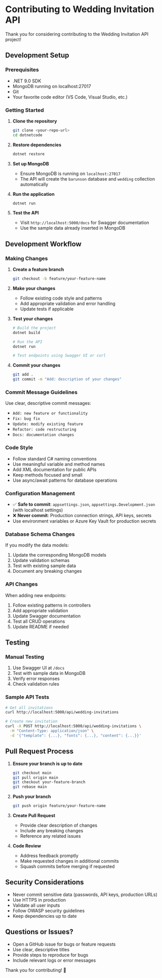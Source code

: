 # Contributing to Wedding Invitation API

Thank you for considering contributing to the Wedding Invitation API project!

## Development Setup

### Prerequisites
- .NET 9.0 SDK
- MongoDB running on localhost:27017
- Git
- Your favorite code editor (VS Code, Visual Studio, etc.)

### Getting Started

1. **Clone the repository**
   ```bash
   git clone <your-repo-url>
   cd dotnetcode
   ```

2. **Restore dependencies**
   ```bash
   dotnet restore
   ```

3. **Set up MongoDB**
   - Ensure MongoDB is running on `localhost:27017`
   - The API will create the `barunson` database and `wedding` collection automatically

4. **Run the application**
   ```bash
   dotnet run
   ```

5. **Test the API**
   - Visit `http://localhost:5000/docs` for Swagger documentation
   - Use the sample data already inserted in MongoDB

## Development Workflow

### Making Changes

1. **Create a feature branch**
   ```bash
   git checkout -b feature/your-feature-name
   ```

2. **Make your changes**
   - Follow existing code style and patterns
   - Add appropriate validation and error handling
   - Update tests if applicable

3. **Test your changes**
   ```bash
   # Build the project
   dotnet build
   
   # Run the API
   dotnet run
   
   # Test endpoints using Swagger UI or curl
   ```

4. **Commit your changes**
   ```bash
   git add .
   git commit -m "Add: description of your changes"
   ```

### Commit Message Guidelines

Use clear, descriptive commit messages:
- `Add: new feature or functionality`
- `Fix: bug fix`
- `Update: modify existing feature`
- `Refactor: code restructuring`
- `Docs: documentation changes`

### Code Style

- Follow standard C# naming conventions
- Use meaningful variable and method names
- Add XML documentation for public APIs
- Keep methods focused and small
- Use async/await patterns for database operations

### Configuration Management

- ✅ **Safe to commit**: `appsettings.json`, `appsettings.Development.json` (with localhost settings)
- ❌ **Never commit**: Production connection strings, API keys, secrets
- Use environment variables or Azure Key Vault for production secrets

### Database Schema Changes

If you modify the data models:
1. Update the corresponding MongoDB models
2. Update validation schemas
3. Test with existing sample data
4. Document any breaking changes

### API Changes

When adding new endpoints:
1. Follow existing patterns in controllers
2. Add appropriate validation
3. Update Swagger documentation
4. Test all CRUD operations
5. Update README if needed

## Testing

### Manual Testing
1. Use Swagger UI at `/docs`
2. Test with sample data in MongoDB
3. Verify error responses
4. Check validation rules

### Sample API Tests
```bash
# Get all invitations
curl http://localhost:5000/api/wedding-invitations

# Create new invitation
curl -X POST http://localhost:5000/api/wedding-invitations \
  -H "Content-Type: application/json" \
  -d '{"template": {...}, "fonts": {...}, "content": {...}}'
```

## Pull Request Process

1. **Ensure your branch is up to date**
   ```bash
   git checkout main
   git pull origin main
   git checkout your-feature-branch
   git rebase main
   ```

2. **Push your branch**
   ```bash
   git push origin feature/your-feature-name
   ```

3. **Create Pull Request**
   - Provide clear description of changes
   - Include any breaking changes
   - Reference any related issues

4. **Code Review**
   - Address feedback promptly
   - Make requested changes in additional commits
   - Squash commits before merging if requested

## Security Considerations

- Never commit sensitive data (passwords, API keys, production URLs)
- Use HTTPS in production
- Validate all user inputs
- Follow OWASP security guidelines
- Keep dependencies up to date

## Questions or Issues?

- Open a GitHub issue for bugs or feature requests
- Use clear, descriptive titles
- Provide steps to reproduce for bugs
- Include relevant logs or error messages

Thank you for contributing! 🎉